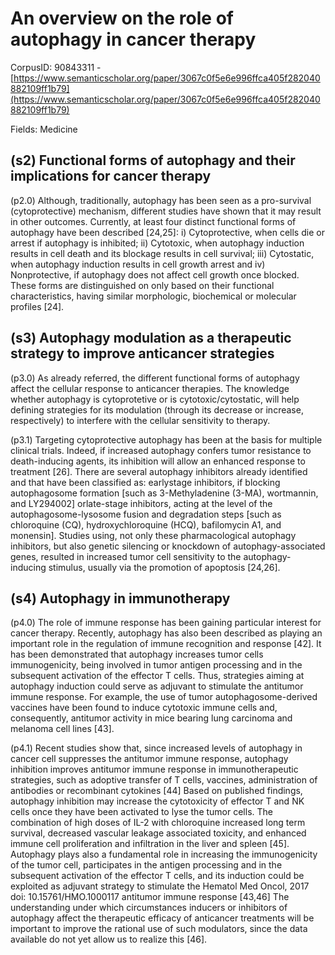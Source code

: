 # An overview on the role of autophagy in cancer therapy

CorpusID: 90843311 - [https://www.semanticscholar.org/paper/3067c0f5e6e996ffca405f282040882109ff1b79](https://www.semanticscholar.org/paper/3067c0f5e6e996ffca405f282040882109ff1b79)

Fields: Medicine

## (s2) Functional forms of autophagy and their implications for cancer therapy
(p2.0) Although, traditionally, autophagy has been seen as a pro-survival (cytoprotective) mechanism, different studies have shown that it may result in other outcomes. Currently, at least four distinct functional forms of autophagy have been described [24,25]: i) Cytoprotective, when cells die or arrest if autophagy is inhibited; ii) Cytotoxic, when autophagy induction results in cell death and its blockage results in cell survival; iii) Cytostatic, when autophagy induction results in cell growth arrest and iv) Nonprotective, if autophagy does not affect cell growth once blocked. These forms are distinguished on only based on their functional characteristics, having similar morphologic, biochemical or molecular profiles [24].
## (s3) Autophagy modulation as a therapeutic strategy to improve anticancer strategies
(p3.0) As already referred, the different functional forms of autophagy affect the cellular response to anticancer therapies. The knowledge whether autophagy is cytoprotetive or is cytotoxic/cytostatic, will help defining strategies for its modulation (through its decrease or increase, respectively) to interfere with the cellular sensitivity to therapy.

(p3.1) Targeting cytoprotective autophagy has been at the basis for multiple clinical trials. Indeed, if increased autophagy confers tumor resistance to death-inducing agents, its inhibition will allow an enhanced response to treatment [26]. There are several autophagy inhibitors already identified and that have been classified as: earlystage inhibitors, if blocking autophagosome formation [such as 3-Methyladenine (3-MA), wortmannin, and LY294002] orlate-stage inhibitors, acting at the level of the autophagosome-lysosome fusion and degradation steps [such as chloroquine (CQ), hydroxychloroquine (HCQ), bafilomycin A1, and monensin]. Studies using, not only these pharmacological autophagy inhibitors, but also genetic silencing or knockdown of autophagy-associated genes, resulted in increased tumor cell sensitivity to the autophagy-inducing stimulus, usually via the promotion of apoptosis [24,26].
## (s4) Autophagy in immunotherapy
(p4.0) The role of immune response has been gaining particular interest for cancer therapy. Recently, autophagy has also been described as playing an important role in the regulation of immune recognition and response [42]. It has been demonstrated that autophagy increases tumor cells immunogenicity, being involved in tumor antigen processing and in the subsequent activation of the effector T cells. Thus, strategies aiming at autophagy induction could serve as adjuvant to stimulate the antitumor immune response. For example, the use of tumor autophagosome-derived vaccines have been found to induce cytotoxic immune cells and, consequently, antitumor activity in mice bearing lung carcinoma and melanoma cell lines [43].

(p4.1) Recent studies show that, since increased levels of autophagy in cancer cell suppresses the antitumor immune response, autophagy inhibition improves antitumor immune response in immunotherapeutic strategies, such as adoptive transfer of T cells, vaccines, administration of antibodies or recombinant cytokines [44] Based on published findings, autophagy inhibition may increase the cytotoxicity of effector T and NK cells once they have been activated to lyse the tumor cells. The combination of high doses of IL-2 with chloroquine increased long term survival, decreased vascular leakage associated toxicity, and enhanced immune cell proliferation and infiltration in the liver and spleen [45]. Autophagy plays also a fundamental role in increasing the immunogenicity of the tumor cell, participates in the antigen processing and in the subsequent activation of the effector T cells, and its induction could be exploited as adjuvant strategy to stimulate the Hematol Med Oncol, 2017 doi: 10.15761/HMO.1000117 antitumor immune response [43,46] The understanding under which circumstances inducers or inhibitors of autophagy affect the therapeutic efficacy of anticancer treatments will be important to improve the rational use of such modulators, since the data available do not yet allow us to realize this [46].
